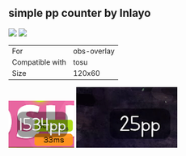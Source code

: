 ## simple pp counter by Inlayo

<a href="https://osuck.link/redirect/https://github.com/cyperdark/osu-counters/releases/download/1.0/simple.pp.counter.by.inlayo.v1.0.zip" target="_blank"><img height="35" src="https://img.shields.io/badge/Download_PP_Counter-67A564?style=for-the-badge&logo=cloud&logoColor=white" /></a>  <a href="https://github.com/Inlayo" target="_blank"><img height="35" src="https://img.shields.io/badge/github-000000?style=for-the-badge&logo=github&logoColor=white" /></a>  

|||
| ------------- | ------------- |
| For | obs-overlay |
| Compatible with | tosu |
| Size |  120x60 |


<img src="/.github/images/simple pp counter by inlayo.png" /> <img src="/.github/gifs/simple pp counter by inlayo.gif" /> 
